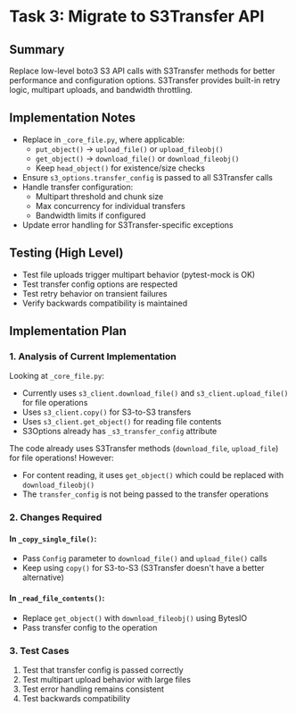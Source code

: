# Task 3: Migrate to S3Transfer API

## Summary
Replace low-level boto3 S3 API calls with S3Transfer methods for better performance and configuration options. S3Transfer provides built-in retry logic, multipart uploads, and bandwidth throttling.

## Implementation Notes
- Replace in `_core_file.py`, where applicable:
  - `put_object()` → `upload_file()` or `upload_fileobj()`
  - `get_object()` → `download_file()` or `download_fileobj()`
  - Keep `head_object()` for existence/size checks
- Ensure `s3_options.transfer_config` is passed to all S3Transfer calls
- Handle transfer configuration:
  - Multipart threshold and chunk size
  - Max concurrency for individual transfers
  - Bandwidth limits if configured
- Update error handling for S3Transfer-specific exceptions

## Testing (High Level)
- Test file uploads trigger multipart behavior (pytest-mock is OK)
- Test transfer config options are respected
- Test retry behavior on transient failures
- Verify backwards compatibility is maintained

## Implementation Plan

### 1. Analysis of Current Implementation
Looking at `_core_file.py`:
- Currently uses `s3_client.download_file()` and `s3_client.upload_file()` for file operations
- Uses `s3_client.copy()` for S3-to-S3 transfers
- Uses `s3_client.get_object()` for reading file contents
- S3Options already has `_s3_transfer_config` attribute

The code already uses S3Transfer methods (`download_file`, `upload_file`) for file operations! However:
- For content reading, it uses `get_object()` which could be replaced with `download_fileobj()`
- The `transfer_config` is not being passed to the transfer operations

### 2. Changes Required

#### In `_copy_single_file()`:
- Pass `Config` parameter to `download_file()` and `upload_file()` calls
- Keep using `copy()` for S3-to-S3 (S3Transfer doesn't have a better alternative)

#### In `_read_file_contents()`:
- Replace `get_object()` with `download_fileobj()` using BytesIO
- Pass transfer config to the operation

### 3. Test Cases
1. Test that transfer config is passed correctly
2. Test multipart upload behavior with large files
3. Test error handling remains consistent
4. Test backwards compatibility
